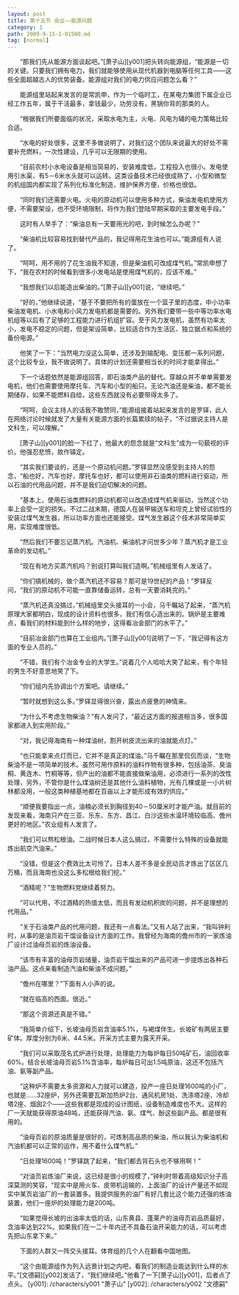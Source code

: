 ```yaml
---
layout: post
title: 第十五节 会议——能源问题
category: 1
path: 2009-9-15-1-01500.md
tag: [normal]
---
```


　　“那我们先从能源方面谈起吧。”[萧子山][y001]把头转向能源组，“能源是一切的关键。只要我们拥有电力，我们就能够使用从现代机器到电脑等任何工具——这些全面超越古人的优势装备。能源组对我们的电力供应问题怎么看？”

　　能源组里站起来发言的是常凯申，作为一个临时工，在某电力集团下属企业已经工作五年，属于干活最多，拿钱最少，功劳没有，黑锅你背的那类的人。

　　“根据我们所要面临的状况，采取水电为主，火电、风电为辅的电力策略比较合适。

　　“水电的好处很多，这里不多做说明了，对我们这个团队来说最大的好处不需要补充燃料，一次性建设，几乎可以无限期的使用。

　　“目前农村小水电设备是相当简易的，安装难度低，工程投入也很小。发电使用引水渠，有5－6米水头就可以运转。这类设备技术已经很成熟了，小型和微型的机组国内都实现了系列化标准化制造，维护保养方便，价格也很低。

　　“同时我们还需要火电。火电的原动机可以使用多种方式，柴油发电机使用方便，不需要架设，也不受环境限制，将作为我们登陆早期采取的主要发电手段。”

　　这时有人举手了：“柴油总有一天要用光的吧，到时候怎么办呢？”

　　“柴油机比较容易找到替代产品的，我记得用花生油也可以。”能源组有人说了。

　　“呵呵，用不用的了花生油我不知道，但是柴油机可改成煤气机。”常凯申想了下，“我在农村的时候看到很多小发电站是使用煤气机的，应该不难。”

　　“我想我们以后能造出柴油的。”[萧子山][y001]说，“继续吧。”

　　“好的，”他继续说道，“基于不要把所有的蛋放在一个篮子里的态度，中小功率柴油发电机、小水电和小风力发电机都是需要的。另外我们要带一些中等功率水电机组等以后有了足够的工程能力进行机组扩容。至于风力发电机，虽然有功率太小，发电不稳定的问题，但是架设简单，比较适合作为生活区、独立据点和系统的备份电源。”

　　他笑了一下：“当然电力没这么简单，还涉及到输配电、变压都一系列问题，这个比较专业，我不做说明了。具体的计划还需要相当长的时间才能拿得出。”

　　下一个话题依然是能源组回答，即石油类产品的替代。穿越众并不单单需要发电机，他们也需要使用摩托车、汽车和小型的船只。无论汽油还是柴油，都不能长期储存，如果不能燃料自给，这些东西就没有必要带得太多了。

　　“呵呵，会议主持人的话我不敢赞同，”能源组接着站起来发言的是罗铎，此人在网络讨论时候就发了大量有关能源方面的长篇累牍的帖子，“不过据说主持人是文科生，可以理解。”

　　[萧子山][y001]的脸一下红了，他最大的怨念就是“文科生”成为一句藐视的评价。他强忍悲愤，故作镇定。

　　“其实我们要谈的，还是一个原动机问题。”罗铎显然没感受到主持人的怨念，“船也好，汽车也好，摩托车也好，都可以使用非石油类的燃料进行驱动，所以石油的代用品问题，并不是我们迫切解决的问题。

　　“基本上，使用石油类燃料的原动机都可以改造成煤气机来驱动，当然这个功率上会受一定的损失。不过二战末期，德国人在装甲输送车和坦克上曾经试验性的安装过煤气发生器，所以功率方面也还能接受。煤气发生器这个技术非常简单实用，实现难度很低。

　　“然后我们不要忘记蒸汽机。汽油机、柴油机才问世多少年？蒸汽机才是工业革命的发动机。”

　　“现在有地方买蒸汽机吗？别说打算叫我们造啊。”机械组里有人发话了。

　　“你们搞机械的，做个蒸汽机还不容易？那可是19世纪的产品！”罗铎反问，“我们的原动机不可能一直靠储备运转，总有一天要消耗完的。”

　　“蒸汽机还真没搞过，”机械组里交头接耳的一小会，马千瞩站了起来，“蒸汽机原理大家都明白，现成的设计资料也很多，我们有信心造出来的。锅炉是主要难点，看我们的材料能到什么样的地步，这得看冶金部门的水平了。”

　　“目前冶金部门也算在工业组内。”[萧子山][y001]说明了一下，“我记得有这方面的专业人员的。”

　　“不错，我们有个冶金专业的大学生。”说着几个人哈哈大笑了起来，有个年轻的男生不好意思地笑了下。

　　“你们组内先协调出个方案吧。请继续。”

　　“暂时就想到这么多。”罗铎显得很兴奋，露出点疲惫的神情来。

　　“为什么不考虑生物柴油？”有人发问了，“最近这方面的报道相当多，很多国家都进入到实用阶段。”

　　“对，我记得海南有一种煤油树，割开树皮流出来的油就能点灯。”

　　“也只能拿来点灯而已，它并不是真正的煤油。”马千瞩在那里侃侃而谈，“生物柴油不是一项简单的技术。虽然可用作原料的油料作物有很多种，包括油茶、臭油桐、黄连木、竹桐等等，但产出的油都不能直接做柴油用，必须进行一系列的改性处理，另外，不管你是什么煤油树还是其他什么油料植物，光有几棵或是一小片树林都没用，一般这类种植基地都在百亩以上才能形成有效的供应。”

　　“顺便我要指出一点，油楠必须长到胸径到40－50厘米时才能产油。就目前的发现来看，海南只产在三亚、乐东、东方、昌江、白沙这些水温环境较临高、儋州更好的地区。”农业组有人发言了。

　　“我们可以熬松根油。二战时候日本人这么搞过，不需要什么特殊的设备就能炼出航空汽油来。”

　　“没错，但是这个费效比太可怜了。日本人差不多是全民动员才炼出了区区几万桶，而且海南也没这么多松根给我们挖。”

　　“酒精呢？”生物燃料党继续着努力。

　　“可以代用，不过酒精的热值太低，而且有发动机积炭的问题，并不是理想的代用品。”

　　“关于石油类产品的代用问题，我还有一点看法。”又有人站了出来，“我叫钟利时，从事的是油页岩干馏设备设计方面的工作。我曾经为海南的儋州市的一家炼油厂设计过油母页岩的炼油设备。

　　“该市有丰富的油母页岩储量，油页岩干馏出来的产品可进一步提炼出各种石油产品。这点来看制造汽油和柴油不成问题。”

　　“儋州在哪里？”下面有人小声的说。

　　“就在临高的西面。很近。”

　　“那这个资源还真是不错。”

　　“我简单介绍下，长坡油母页岩含油率5.1%，与褐煤伴生。长坡矿有两层主要矿体。厚度分别为6米、44.5米。开采方式主要为露天开采。

　　“我们可以采取茂名式炉进行处理，处理能力为每炉每日50吨矿石，油回收率60%。结合长坡油母页岩5.1%含油率，每炉每日可出1.5吨原油，这还不包括汽油、氨等副产品。

　　“这种炉不需要太多资源和人力就可以建造，投产一座日处理1600吨的小厂，也就是……32座炉，另外还需要瓦斯加热炉2台、通风机房1处、洗涤塔2座、冷却塔2座、烟囱2个——这些我都是现成的设计图纸，设备制造难度也不大。这样的厂一天就能获得原油48吨，还能获得汽油、氨、煤气、酚这些副产品。都是很有用的。

　　“油母页岩的原油质量是很好的，可炼制高品质的柴油，所以我认为柴油机和汽油机都可以正常的运作，用不着什么煤气机。”

　　“日处理1600吨！”罗铎跳了起来，“我们都去背石头也不够用啊！”

　　“对油页岩炼油厂来说，这已经是很小的规模了，”钟利时带着高级知识分子高深莫测的笑容，“现实中是用火车、皮带机运输的，上面油厂的设计产量还不如现实中某页岩油厂的一套装置多。我提供服务的油厂有好几套比这个能力还强的炼油装置，他们一座炉的处理能力是200吨。

　　“如果觉得长坡的出油率太低的话，山东黄县、蓬莱产的油母页岩品质最好，含油率达到22%。如果我们在一二十年内还不具备石油开采能力的话，可以考虑先把山东拿下来。”

　　下面的人群又一阵交头接耳。体育组的几个人在翻看中国地图。

　　“这个由能源组作为列入远景计划之内吧，看我们的制造业能达到什么样的水平。”[文德嗣][y002]发话了，“我们继续吧。”他看了一下[萧子山][y001]，后者点了点头。
[y001]: /characters/y001 "萧子山"
[y002]: /characters/y002 "文德嗣"

